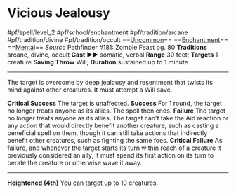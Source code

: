 # Vicious Jealousy
#pf/spell/level_2 #pf/school/enchantment #pf/tradition/arcane #pf/tradition/divine #pf/tradition/occult
==[Uncommon](../../../Traits/Uncommon.md)== ==[Enchantment](../../../Traits/Enchantment.md)== ==[Mental](../../../Traits/Mental.md)==
*Source* Pathfinder #181: Zombie Feast pg. 80
**Traditions** arcane, divine, occult
**Cast** ►► somatic, verbal
**Range** 30 feet; **Targets** 1 creature
**Saving Throw** Will; **Duration** sustained up to 1 minute

---
The target is overcome by deep jealousy and resentment that twists its mind against other creatures. It must attempt a Will save.

**Critical Success** The target is unaffected.
**Success** For 1 round, the target no longer treats anyone as its allies. The spell then ends.
**Failure** The target no longer treats anyone as its allies. The target can't take the Aid reaction or any action that would directly benefit another creature, such as casting a beneficial spell on them, though it can still take actions that indirectly benefit other creatures, such as fighting the same foes.
**Critical Failure** As failure, and whenever the target starts its turn within reach of a creature it previously considered an ally, it must spend its first action on its turn to berate the creature or otherwise wave it away.

<hr>

**Heightened (4th)** You can target up to 10 creatures.